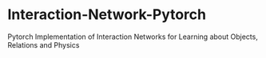 # Interaction-Network-Pytorch
Pytorch Implementation of Interaction Networks for Learning about Objects, Relations and Physics
